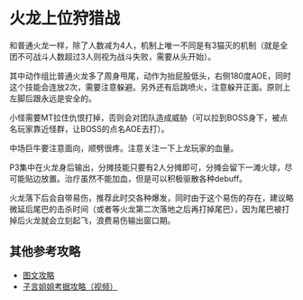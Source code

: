 # 火龙上位狩猎战

和普通火龙一样，除了人数减为4人，机制上唯一不同是有3猫灭的机制（就是全团不可战斗人数超过3人则视为战斗失败，需要从头开始）。

其中动作组比普通火龙多了周身甩尾，动作为抬屁股低头，右侧180度AOE，同时这个技能会连放2次，需要注意躲避。另外还有后跳喷火，注意躲开正面。原则上左脚后跟永远是安全的。

小怪需要<Role name="tank" />MT拉住仇恨打掉，否则会对团队造成威胁（可以拉到BOSS身下，被点名玩家靠近怪群，让BOSS的点名AOE去打）。

中场巨牛要注意面向，顺劈很疼。<Role name="healer" />注意关注一下上龙玩家的血量。

P3集中在火龙身后输出，分摊技能只要有2人分摊即可，分摊会留下一滩火球，尽可能贴边放置。<Role name="healer" />治疗虽然不能加血，但是可以积极驱散各种debuff。

火龙落下后会自带易伤，推荐此时交各种爆发，同时由于这个易伤的存在，建议略微延后尾巴的击杀时间（或者等火龙第二次落地之后再打掉尾巴），因为尾巴被打掉后火龙就会立刻起飞，浪费易伤输出窗口期。

## 其他参考攻略

* [图文攻略](http://ff14.17173.com/content/2018-12-11/20181211154405342.shtml)
* [子言姐姐考据攻略（视频）](https://www.bilibili.com/video/av28971073/)
